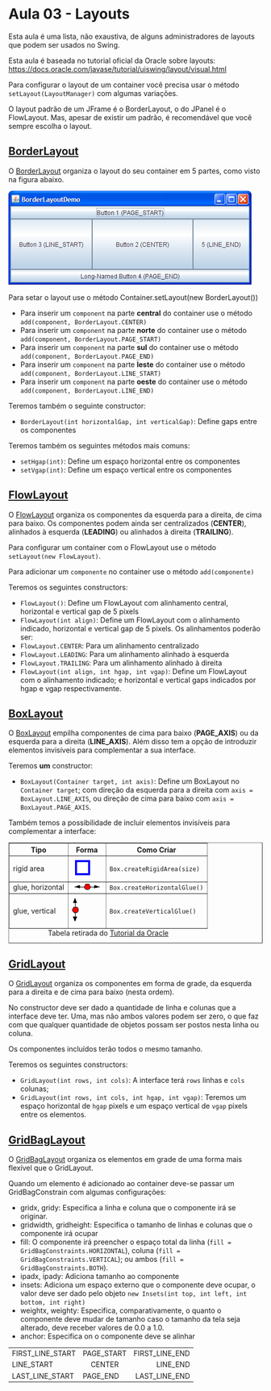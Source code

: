 # Aula 03 - Layouts

Esta aula é uma lista, não exaustiva, de alguns administradores de layouts que podem ser usados no Swing.

Esta aula é baseada no tutorial oficial da Oracle sobre layouts: https://docs.oracle.com/javase/tutorial/uiswing/layout/visual.html

Para configurar o layout de um container você precisa usar o método `setLayout(LayoutManager)` com algumas variações.

O layout padrão de um JFrame é o BorderLayout, o do JPanel é o FlowLayout. Mas, apesar de existir um padrão, é recomendável que você sempre escolha o layout.

## [BorderLayout](https://docs.oracle.com/javase/tutorial/uiswing/layout/border.html)

O [BorderLayout](https://docs.oracle.com/javase/tutorial/uiswing/layout/border.html) organiza o layout do seu container em 5 partes, como visto na figura abaixo.

![](BorderLayoutDemo.png)

Para setar o layout use o método Container.setLayout(new BorderLayout())
 - Para inserir um `component` na parte **central** do container use o método `add(component, BorderLayout.CENTER)`
 - Para inserir um `component` na parte **norte** do container use o método `add(component, BorderLayout.PAGE_START)`
 - Para inserir um `component` na parte **sul** do container use o método `add(component, BorderLayout.PAGE_END)`
 - Para inserir um `component` na parte **leste** do container use o método `add(component, BorderLayout.LINE_START)`
 - Para inserir um `component` na parte **oeste** do container use o método `add(component, BorderLayout.LINE_END)`


Teremos também o seguinte constructor:

 - `BorderLayout(int horizontalGap, int verticalGap)`: Define gaps entre os componentes

Teremos também os seguintes métodos mais comuns:
 - `setHgap(int)`: Define um espaço horizontal entre os componentes
 - `setVgap(int)`: Define um espaço vertical entre os componentes




## [FlowLayout](https://docs.oracle.com/javase/tutorial/uiswing/layout/flow.html)

O [FlowLayout](https://docs.oracle.com/javase/tutorial/uiswing/layout/flow.html) organiza os componentes da esquerda para a direita, de cima para baixo. Os componentes podem ainda ser centralizados (**CENTER**), alinhados à esquerda (**LEADING**) ou alinhados à direita (**TRAILING**).

Para configurar um container com o FlowLayout use o método `setLayout(new FlowLayout)`.

Para adicionar um `componente` no container use o método `add(componente)`

Teremos os seguintes constructors:

 - `FlowLayout()`: Define um FlowLayout com alinhamento central, horizontal e vertical gap de 5 pixels
 - `FlowLayout(int align)`: Define um FlowLayout com o alinhamento indicado, horizontal e vertical gap de 5 pixels. Os alinhamentos poderão ser:
  - `FlowLayout.CENTER`: Para um alinhamento centralizado
  - `FlowLayout.LEADING`: Para um alinhamento alinhado à esquerda
  - `FlowLayout.TRAILING`: Para um alinhamento alinhado à direita
 - `FlowLayout(int align, int hgap, int vgap)`: Define um FlowLayout com o alinhamento indicado; e horizontal e vertical gaps indicados por hgap e vgap respectivamente.




## [BoxLayout](https://docs.oracle.com/javase/tutorial/uiswing/layout/box.html)

O [BoxLayout](https://docs.oracle.com/javase/tutorial/uiswing/layout/box.html) empilha componentes de cima para baixo (**PAGE_AXIS**) ou da esquerda para a direita (**LINE_AXIS**).
Além disso tem a opção de introduzir elementos invisíveis para complementar a sua interface.

Teremos **um** constructor:

 * `BoxLayout(Container target, int axis)`:	Define um BoxLayout no `Container target`; com direção da esquerda para a direita com `axis = BoxLayout.LINE_AXIS`, ou direção de cima para baixo com `axis = BoxLayout.PAGE_AXIS`.

Também temos a possibilidade de incluir elementos invisíveis para complementar a interface:

<table border="1" summary="Details about creating invisible components with Box or Box.Filler">
<caption align="bottom">Tabela retirada do <a href="https://docs.oracle.com/javase/tutorial/uiswing/layout/box.html">Tutorial da Oracle</a></caption>
  <tbody>
  	<tr>
  		<th>Tipo</th>
  		<th>Forma</th>
  		<th>Como Criar</th>
  	</tr>
  	<tr>
  		<td>rigid area</td>
  		<td>
  		<img src="7fill.gif" width="42" height="42"><br></td>
  		<td><code>Box.createRigidArea(size)</code></td>
  	</tr>
  	<tr>
  		<td>glue, horizontal</td>
  		<td>
  		<img src="9fill.gif" width="60" height="13"><br></td>
  		<td><code>Box.createHorizontalGlue()</code></td>
  	</tr>
  	<tr>
  		<td>glue, vertical</td>
  		<td>
  		<img src="8fill.gif" width="13" height="60"><br></td>
  		<td><code>Box.createVerticalGlue()</code></td>
  	</tr>
  </tbody>
</table>




## [GridLayout](https://docs.oracle.com/javase/tutorial/uiswing/layout/grid.html)

O [GridLayout](https://docs.oracle.com/javase/tutorial/uiswing/layout/grid.html) organiza os componentes em forma de grade, da esquerda para a direita e de cima para baixo (nesta ordem).

No constructor deve ser dado a quantidade de linha e colunas que a interface deve ter.
Uma, mas não ambos valores podem ser zero, o que faz com que qualquer quantidade de objetos possam ser postos nesta linha ou coluna.

Os componentes incluídos terão todos o mesmo tamanho.

Teremos os seguintes constructors:

 - `GridLayout(int rows, int cols)`: A interface terá `rows` linhas e `cols` colunas;
 - `GridLayout(int rows, int cols, int hgap, int vgap)`: Teremos um espaço horizontal de `hgap` pixels e um espaço vertical de `vgap` pixels entre os elementos.







## [GridBagLayout](https://docs.oracle.com/javase/tutorial/uiswing/layout/gridbag.html)

O [GridBagLayout](https://docs.oracle.com/javase/tutorial/uiswing/layout/gridbag.html) organiza os elementos em grade de uma forma mais flexível que o GridLayout.

Quando um elemento é adicionado ao container deve-se passar um GridBagConstrain com algumas configurações:

 - gridx, gridy: Especifica a linha e coluna que o componente irá se originar.
 - gridwidth, gridheight: Especifica o tamanho de linhas e colunas que o componente irá ocupar
 - fill: O componente irá preencher o espaço total da linha (`fill = GridBagConstraints.HORIZONTAL`), coluna (`fill = GridBagConstraints.VERTICAL`); ou ambos (`fill = GridBagConstraints.BOTH`).
 - ipadx, ipady: Adiciona tamanho ao componente
 - insets: Adiciona um espaço externo que o componente deve ocupar, o valor deve ser dado pelo objeto `new Insets(int top, int left, int bottom, int right)`
 - weightx, weighty: Especifica, comparativamente, o quanto o componente deve mudar de tamanho caso o tamanho da tela seja alterado, deve receber valores de 0.0 a 1.0.
 - anchor: Especifica on o componente deve se alinhar

<table summary="" cellpadding="10">
  <tbody>
    <tr>
      <td>FIRST_LINE_START</td>
      <td>PAGE_START</td>
      <td align="right">FIRST_LINE_END</td>
    </tr>
    <tr>
      <td>LINE_START</td>
      <td align="center">CENTER</td>
      <td align="right">LINE_END</td>
    </tr>
    <tr>
      <td>LAST_LINE_START</td>
      <td>PAGE_END</td>
      <td align="right">LAST_LINE_END</td>
    </tr>
  </tbody>
</table>
